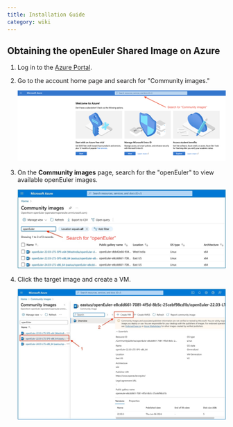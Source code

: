 ```yaml
---
title: Installation Guide
category: wiki
---
```


## Obtaining the openEuler Shared Image on Azure

1. Log in to the [Azure Portal](https://portal.azure.com/).

2. Go to the account home page and search for "Community images."

   ![](./images/az01.png)

3. On the **Community images** page, search for the "openEuler" to view available openEuler images.

   ![](./images/az02.jpeg)

4. Click the target image and create a VM.

   ![](./images/az03.jpeg)